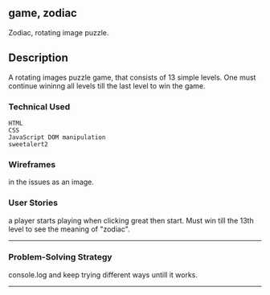 ## game, zodiac

Zodiac, rotating image puzzle.

## Description

A rotating images puzzle game, that consists of 13 simple levels. One must continue wininng all levels till the last level to win the game.

### Technical Used


```
HTML
CSS
JavaScript DOM manipulation
sweetalert2
```

### Wireframes
in the issues as an image.


### User Stories
a player starts playing when clicking great then start. Must win till the 13th level to see the meaning of "zodiac".

---


### Problem-Solving Strategy

console.log and keep trying different ways untill it works.


---

 
